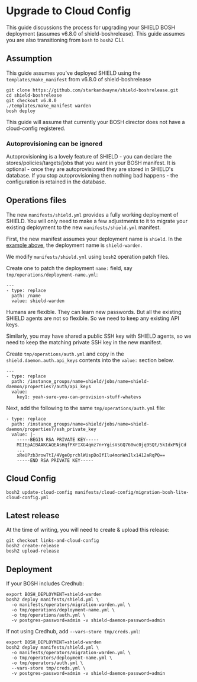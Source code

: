 # Upgrade to Cloud Config

This guide discussions the process for upgrading your SHIELD BOSH deployment (assumes v6.8.0 of shield-boshrelease). This guide assumes you are also transitioning from `bosh` to `bosh2` CLI.

## Assumption

This guide assumes you've deployed SHIELD using the `templates/make_manifest` from v6.8.0 of shield-boshrelease

```
git clone https://github.com/starkandwayne/shield-boshrelease.git
cd shield-boshrelease
git checkout v6.8.0
./templates/make_manifest warden
bosh deploy
```

This guide will assume that currently your BOSH director does not have a cloud-config registered.

### Autoprovisioning can be ignored

Autoprovisioning is a lovely feature of SHIELD - you can declare the stores/policies/targets/jobs that you want in your BOSH manifest. It is optional - once they are autoprovisioned they are stored in SHIELD's database. If you stop autoprovisioning then nothing bad happens - the configuration is retained in the database.

## Operations files

The new `manifests/shield.yml` provides a fully working deployment of SHIELD. You will only need to make a few adjustments to it to migrate your existing deployment to the new `manifests/shield.yml` manifest.

First, the new manifest assumes your deployment name is `shield`. In the [example above](#assumptions), the deployment name is `shield-warden`.

We modify `manifests/shield.yml` using `bosh2` operation patch files.

Create one to patch the deployment `name:` field, say `tmp/operations/deployment-name.yml`:

```
---
- type: replace
  path: /name
  value: shield-warden
```

Humans are flexible. They can learn new passwords. But all the existing SHIELD agents are not so flexible. So we need to keep any existing API keys.

Similarly, you may have shared a public SSH key with SHIELD agents, so we need to keep the matching private SSH key in the new manifest.

Create `tmp/operations/auth.yml` and copy in the `shield.daemon.auth.api_keys` contents into the `value:` section below.

```
---
- type: replace
  path: /instance_groups/name=shield/jobs/name=shield-daemon/properties?/auth/api_keys
  value:
    key1: yeah-sure-you-can-provision-stuff-whatevs
```

Next, add the following to the same `tmp/operations/auth.yml` file:

```
- type: replace
  path: /instance_groups/name=shield/jobs/name=shield-daemon/properties?/ssh_private_key
  value: |-
    -----BEGIN RSA PRIVATE KEY-----
    MIIEpAIBAAKCAQEAsHqfPXFIXG4qmz7n+YgisVsGQ760wc0jq9SQt/5kIdxPNjCd
    ...
    xReUPzb3rowTtI/4VgeOprchlWUspDoIfIlu4monWnIlx1412aRqPQ==
    -----END RSA PRIVATE KEY-----
```

## Cloud Config

```
bosh2 update-cloud-config manifests/cloud-config/migration-bosh-lite-cloud-config.yml
```

## Latest release

At the time of writing, you will need to create & upload this release:

```
git checkout links-and-cloud-config
bosh2 create-release
bosh2 upload-release
```

## Deployment

If your BOSH includes Credhub:

```
export BOSH_DEPLOYMENT=shield-warden
bosh2 deploy manifests/shield.yml \
  -o manifests/operators/migration-warden.yml \
  -o tmp/operations/deployment-name.yml \
  -o tmp/operations/auth.yml \
  -v postgres-password=admin -v shield-daemon-password=admin
```

If not using Credhub, add `--vars-store tmp/creds.yml`:

```
export BOSH_DEPLOYMENT=shield-warden
bosh2 deploy manifests/shield.yml \
  -o manifests/operators/migration-warden.yml \
  -o tmp/operators/deployment-name.yml \
  -o tmp/operators/auth.yml \
  --vars-store tmp/creds.yml \
  -v postgres-password=admin -v shield-daemon-password=admin
```
